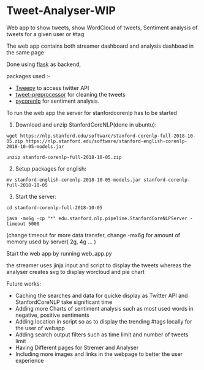 # Tweet-Analyser-WIP

Web app to show tweets, show WordCloud of tweets, Sentiment analysis of tweets for a given user or #tag

The web app contains both streamer dashboard and analysis dashboad in the same page

Done using [flask](https://www.palletsprojects.com/p/flask/) as backend,

packages used :-
* [Tweepy](https://tweepy.readthedocs.io/en/latest/) to access twitter API
* [tweet-preprocessor](https://pypi.org/project/tweet-preprocessor/) for cleaning the tweets
* [pycorenlp](https://pypi.org/project/pycorenlp/) for sentiment analysis.

To run the web app the server for stanfordcorenlp has to be started

1) Download and unzip StanfordCoreNLP(done in ubuntu):
 
 ```wget https://nlp.stanford.edu/software/stanford-corenlp-full-2018-10-05.zip https://nlp.stanford.edu/software/stanford-english-corenlp-2018-10-05-models.jar```
 
```unzip stanford-corenlp-full-2018-10-05.zip```

2) Setup packages for english:

```mv stanford-english-corenlp-2018-10-05-models.jar stanford-corenlp-full-2018-10-05```

3) Start the server:

```cd stanford-corenlp-full-2018-10-05```

```java -mx6g -cp "*" edu.stanford.nlp.pipeline.StanfordCoreNLPServer -timeout 5000```

(change timeout for more data transfer, change -mx6g for amount of memory used by server( 2g, 4g ... )

Start the web app by running web_app.py 

the streamer uses jinja input and script to display the tweets 
whereas the analyser creates svg to display worcloud and pie chart

Future works:
* Caching the searches and data for quicke display as Twitter API and StanfordCoreNLP take significant time
* Adding more Charts of sentiment analysis such as most used words in negative, positive sentiments
* Adding location in script so as to display the trending #tags locally for the user of webapp
* Adding search output filters such as time limit and number of tweets limit 
* Having Different pages for Stremer and Analyser
* Including more images and links in the webpage to better the user experience

